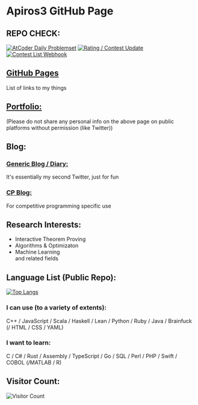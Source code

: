 # Apiros3 GitHub Page

## REPO CHECK:
[![AtCoder Daily Problemset](https://github.com/Apiros3/random-question-bot/actions/workflows/main.yml/badge.svg)](https://github.com/Apiros3/random-question-bot/actions/workflows/main.yml)
[![Rating / Contest Update](https://github.com/Apiros3/Apiros3.github.io/actions/workflows/rating_update.yml/badge.svg)](https://github.com/Apiros3/Apiros3.github.io/actions/workflows/rating_update.yml)
[![Contest List Webhook](https://github.com/Apiros3/upcoming-contest-bot/actions/workflows/main.yml/badge.svg)](https://github.com/Apiros3/upcoming-contest-bot/actions/workflows/main.yml)

## [GitHub Pages](https://apiros3.github.io)
List of links to my things

## [Portfolio:](https://apiros3.github.io/personal/info-jp.html)
(Please do not share any personal info on the above page on public platforms without permission (like Twitter))

## Blog:
### [Generic Blog / Diary:](https://apiros3.github.io/blog/index.html)    
It's essentially my second Twitter, just for fun
### [CP Blog:](https://apiros3.github.io/cp-blog/index.html)    
For competitive programming specific use

## Research Interests:
* Interactive Theorem Proving
* Algorithms & Optimizaton
* Machine Learning <br />
and related fields

## Language List (Public Repo):
[![Top Langs](https://github-readme-stats.vercel.app/api/top-langs/?username=apiros3&langs_count=12&layout=compact&theme=radical)](https://github.com/anuraghazra/github-readme-stats) <br />
### I can use (to a variety of extents):
C++ / JavaScript / Scala / Haskell / Lean / Python / Ruby / Java / Brainfuck (/ HTML / CSS / YAML)
### I want to learn:
C / C# / Rust / Assembly / TypeScript / Go / SQL / Perl / PHP / Swift / COBOL (/MATLAB / R) 

## Visitor Count: 
![Visitor Count](https://profile-counter.glitch.me/Apiros3/count.svg)


<!---
Apiros3/Apiros3 is a ✨ special ✨ repository because its `README.md` (this file) appears on your GitHub profile.
You can click the Preview link to take a look at your changes.
--->
